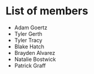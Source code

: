 # List of members
- Adam Goertz
- Tyler Gerth
- Tyler Tracy
- Blake Hatch
- Brayden Alvarez
- Natalie Bostwick
- Patrick Graff
